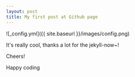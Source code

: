 ```yaml
---
layout: post
title: My first post at Github page
---
```




![_config.yml]({{ site.baseurl }}/images/config.png)

It's really cool, thanks a lot for the jekyll-now~!

Cheers!

Happy coding
